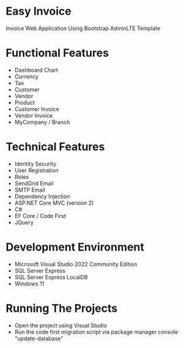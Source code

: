 
# Easy Invoice
Invoice Web Application Using Bootstrap AdminLTE Template

# Functional Features
- Dashboard Chart
- Currency
- Tax
- Customer
- Vendor
- Product
- Customer Invoice
- Vendor Invoice
- MyCompany / Branch

# Technical Features
- Identity Security
- User Registration
- Roles
- SendGrid Email
- SMTP Email
- Dependency Injection
- ASP.NET Core MVC (version 2)
- C#
- EF Core / Code First
- JQuery

# Development Environment
- Microsoft Visual Studio 2022 Community Edition
- SQL Server Express
- SQL Server Express LocalDB
- Windows 11

# Running The Projects
- Open the project using Visual Studio
- Run the code first migration script via package manager console "update-database"
